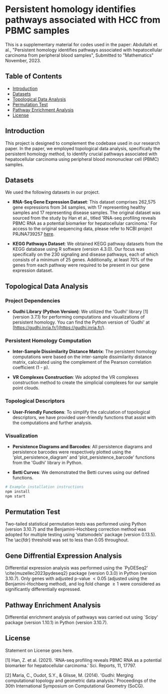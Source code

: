 # Persistent homology identifies pathways associated with HCC from PBMC samples

This is a supplementary material for codes used in the paper:
Abdullahi et al., "Persistent homology identifies pathways associated with hepatocellular carcinoma from peripheral blood samples", Submitted to "Mathematics" November, 2023.

## Table of Contents

- [Introduction](#introduction)
- [Datasets](#datasets)
- [Topological Data Analysis](#topological-data-analysis)
- [Permutation Test](#permutation-test)
- [Pathway Enrichment Analysis](#pathway_enrichment-analysis)
- [License](#license)

## Introduction

This project is designed to complement the codebase used in our research paper. In the paper, we employed topological data analysis, specifically the persistent homology method, to identify crucial pathways associated with hepatocellular carcinoma using peripheral blood mononuclear cell (PBMC) samples.

## Datasets

We used the following datasets in our project. 

- **RNA-Seq Gene Expression Dataset**: This dataset comprises 262,575 gene expressions from 34 samples, with 17 representing healthy samples and 17 representing disease samples. The original dataset was sourced from the study by Han et al., titled 'RNA-seq profiling reveals PBMC RNA as a potential biomarker for hepatocellular carcinoma.' For access to the original sequencing data, please refer to NCBI project PRJNA739257 [here](https://dataview.ncbi.nlm.nih.gov/object/PRJNA739257).

- **KEGG Pathways Dataset**: We obtained KEGG pathway datasets from the KEGG database using R software (version 4.3.0). Our focus was specifically on the 230 signaling and disease pathways, each of which consists of a minimum of 25 genes. Additionally, at least 70% of the genes from each pathway were required to be present in our gene expression dataset.

## Topological Data Analysis

### Project Dependencies

- **Gudhi Library (Python Version)**: We utilized the 'Gudhi' library [1] (version 3.7.1) for performing computations and visualizations of persistent homology. You can find the Python version of 'Gudhi' at [https://gudhi.inria.fr/](https://gudhi.inria.fr/).

### Persistent Homology Computation

- **Inter-Sample Dissimilarity Distance Matrix**: The persistent homology computations were based on the inter-sample dissimilarity distance matrix, calculated using the complement of the Pearson correlation coefficient (1 - p).

- **VR Complexes Construction**: We adopted the VR complexes construction method to create the simplicial complexes for our sample point clouds.

### Topological Descriptors

- **User-Friendly Functions**: To simplify the calculation of topological descriptors, we have provided user-friendly functions that assist with the computations and further analysis.

### Visualization

- **Persistence Diagrams and Barcodes**: All persistence diagrams and persistence barcodes were respectively plotted using the 'plot_persistence_diagram' and 'plot_persistence_barcode' functions from the 'Gudhi' library in Python.

- **Betti Curves**: We demonstrated the Betti curves using our defined functions.


```bash
# Example installation instructions
npm install
npm start
```

## Permutation Test

Two-tailed statistical permutation tests was performed using Python (version 3.10.7) and the Benjamini–Hochberg correction method was adopted for multiple testing using 'statsmodels' package (version 0.13.5). The \ac{fdr} threshold was set to less than 0.05 throughout.

## Gene Diffrential Expression Analysis

Differential expression analysis was performed using the `PyDESeq2' \cite{muzellec2023pydeseq2} package (version 0.3.0) in Python (version 3.10.7). Only genes with adjusted p-value $< 0.05$ (adjusted using the Benjamini-Hochberg method), and log fold change $\geq 1$ were considered as significantly differentially expressed.

## Pathway Enrichment Analysis

Differential enrichment analysis of pathways was carried out using `Scipy' package (version 1.10.1) in Python (version 3.10.7).

## License

Statement on License goes here.

[1] Han, Z. et al. (2021). 'RNA-seq profiling reveals PBMC RNA as a potential biomarker for hepatocellular carcinoma.' Sci. Reports, 11, 17797.

[2] Maria, C., Oudot, S.Y., & Glisse, M. (2014). 'Gudhi: Merging computational topology and geometric data analysis.' Proceedings of the 30th International Symposium on Computational Geometry (SoCG).
